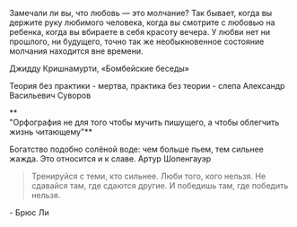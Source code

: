 
Замечали ли вы, что любовь — это молчание? Так бывает, когда вы держите руку любимого человека, когда вы смотрите с любовью на ребенка, когда вы вбираете в себя красоту вечера. У любви нет ни прошлого, ни будущего, точно так же необыкновенное состояние молчания находится вне времени.  
  
Джидду Кришнамурти, «Бомбейские беседы»

Теория без практики - мертва, практика без теории - слепа
        Александр Васильевич Суворов 

**  
"Орфография не для того чтобы мучить пишущего, а чтобы облегчить жизнь читающему"**

Богатство подобно солёной воде: чем больше пьем, тем сильнее жажда. Это относится и к славе.
        Артур Шопенгауэр 

>Тренируйся с теми, кто сильнее. Люби того, кого нельзя. Не сдавайся там, где сдаются другие. И победишь там, где победить нельзя.

\- Брюс Ли


